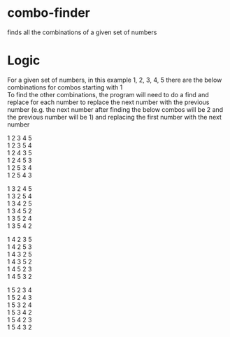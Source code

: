 # combo-finder
finds all the combinations of a given set of numbers

# Logic
For a given set of numbers, in this example 1, 2, 3, 4, 5 there are the below combinations for combos starting with 1  
To find the other combinations, the program will need to do a find and replace for each number to replace the next number with the previous number (e.g. the next number after finding the below combos will be 2 and the previous number will be 1) and replacing the first number with the next number


1 2 3 4 5  
1 2 3 5 4  
1 2 4 3 5  
1 2 4 5 3  
1 2 5 3 4  
1 2 5 4 3


1 3 2 4 5  
1 3 2 5 4  
1 3 4 2 5  
1 3 4 5 2  
1 3 5 2 4  
1 3 5 4 2


1 4 2 3 5  
1 4 2 5 3  
1 4 3 2 5  
1 4 3 5 2  
1 4 5 2 3  
1 4 5 3 2


1 5 2 3 4  
1 5 2 4 3  
1 5 3 2 4  
1 5 3 4 2  
1 5 4 2 3  
1 5 4 3 2